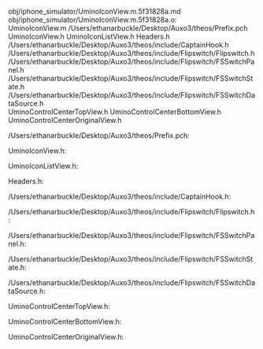 obj/iphone_simulator/UminoIconView.m.5f31828a.md obj/iphone_simulator/UminoIconView.m.5f31828a.o: \
  UminoIconView.m /Users/ethanarbuckle/Desktop/Auxo3/theos/Prefix.pch \
  UminoIconView.h UminoIconListView.h Headers.h \
  /Users/ethanarbuckle/Desktop/Auxo3/theos/include/CaptainHook.h \
  /Users/ethanarbuckle/Desktop/Auxo3/theos/include/Flipswitch/Flipswitch.h \
  /Users/ethanarbuckle/Desktop/Auxo3/theos/include/Flipswitch/FSSwitchPanel.h \
  /Users/ethanarbuckle/Desktop/Auxo3/theos/include/Flipswitch/FSSwitchState.h \
  /Users/ethanarbuckle/Desktop/Auxo3/theos/include/Flipswitch/FSSwitchDataSource.h \
  UminoControlCenterTopView.h UminoControlCenterBottomView.h \
  UminoControlCenterOriginalView.h

/Users/ethanarbuckle/Desktop/Auxo3/theos/Prefix.pch:

UminoIconView.h:

UminoIconListView.h:

Headers.h:

/Users/ethanarbuckle/Desktop/Auxo3/theos/include/CaptainHook.h:

/Users/ethanarbuckle/Desktop/Auxo3/theos/include/Flipswitch/Flipswitch.h:

/Users/ethanarbuckle/Desktop/Auxo3/theos/include/Flipswitch/FSSwitchPanel.h:

/Users/ethanarbuckle/Desktop/Auxo3/theos/include/Flipswitch/FSSwitchState.h:

/Users/ethanarbuckle/Desktop/Auxo3/theos/include/Flipswitch/FSSwitchDataSource.h:

UminoControlCenterTopView.h:

UminoControlCenterBottomView.h:

UminoControlCenterOriginalView.h:
